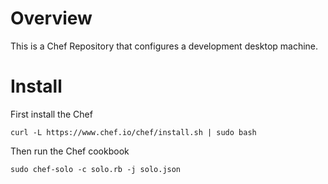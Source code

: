 Overview
========

This is a Chef Repository that configures a development desktop machine.

Install
=============

First install the Chef

`curl -L https://www.chef.io/chef/install.sh | sudo bash`

Then run the Chef cookbook

`sudo chef-solo -c solo.rb -j solo.json`